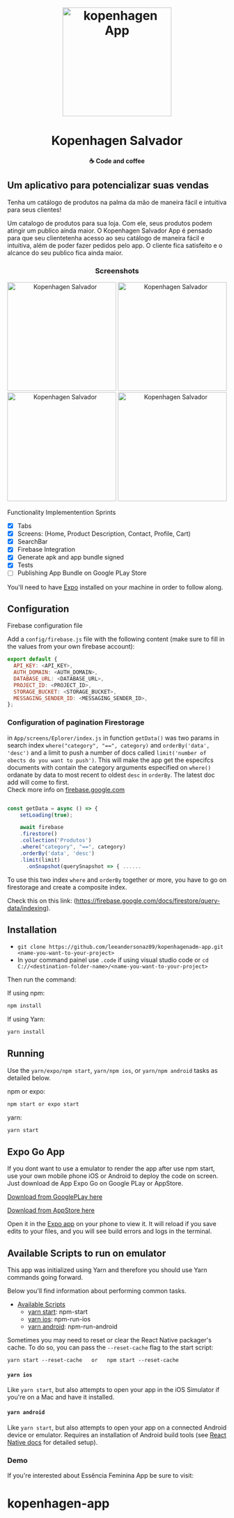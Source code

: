 <h1 align="center">
    <img alt="kopenhagen App" title="#delicinha" src="assets/icon.png" width="250px" />
</h1>

<h1 align="center">
  Kopenhagen Salvador
</h1>

<h4 align="center">
  ☕  Code and coffee
</h4>

## Um aplicativo para potencializar suas vendas

Tenha um catálogo de produtos na palma da mão de maneira fácil e intuitiva para seus clientes!

Um catalogo de produtos para sua loja. Com ele, seus produtos podem atingir um publico ainda maior. O Kopenhagen Salvador App é pensado para que seu clientetenha acesso ao seu catálogo de maneira fácil e intuitiva, além de poder fazer pedidos pelo app. O cliente fica satisfeito e o alcance do seu publico fica ainda maior. 

<h3 align="center">
  Screenshots
</h3>

<p align="center">
    <img alt="Kopenhagen Salvador" title="#delicinha" src="Screenshot/Screenshot_20210916-164138_Kopenhagen Salvador.jpg" width="250px" />
    <img alt="Kopenhagen Salvador" title="#delicinha" src="Screenshot/InkedScreenshot_20210916-164316_Kopenhagen Salvador_LI.jpg" width="250px" />
    <img alt="Kopenhagen Salvador" title="#delicinha" src="Screenshot/Screenshot_20210916-164152_Kopenhagen Salvador.jpg" width="250px" />
    <img alt="Kopenhagen Salvador" title="#delicinha" src="Screenshot/InkedScreenshot_20210916-164316_Kopenhagen Salvador_LI.jpg" width="250px" />
</p>

Functionality Implementention Sprints

- [x] Tabs
- [x] Screens: (Home, Product Description, Contact, Profile, Cart)
- [x] SearchBar
- [x] Firebase Integration
- [x] Generate apk and app bundle signed
- [x] Tests
- [ ] Publishing App Bundle on Google PLay Store

You'll need to have [Expo](https://expo.io/learn) installed on your machine in order to follow along.

## Configuration

Firebase configuration file

Add a `config/firebase.js` file with the following content (make sure to fill in the values from your own firebase account):

```js
export default {
  API_KEY: <API_KEY>,
  AUTH_DOMAIN: <AUTH_DOMAIN>,
  DATABASE_URL: <DATABASE_URL>,
  PROJECT_ID: <PROJECT_ID>,
  STORAGE_BUCKET: <STORAGE_BUCKET>,
  MESSAGING_SENDER_ID: <MESSAGING_SENDER_ID>,
};
```
### Configuration of pagination Firestorage

in `App/screens/Eplorer/index.js` in function `getData()` was two params in search index `where("category", "==", category)` and `orderBy('data', 'desc')` and a limit to push a number of docs called `limit('number of obects do you want to push')`. This will make the app get the especifcs documents with contain the category arguments especified on `where()` ordanate by data to most recent to oldest `desc` in `orderBy`. The latest doc add will come to first.  
Check more info on [firebase.google.com](https://firebase.google.com/docs/firestore/query-data/query-cursors)

```js

const getData = async () => {
    setLoading(true);

    await firebase
    .firestore()
    .collection('Produtos')
    .where("category", "==", category)
    .orderBy('data', 'desc')
    .limit(limit)
      .onSnapshot(querySnapshot => { ......

```

To use this two index `where` and `orderBy` together or more, you have to go on firestorage and create a composite index. 

Check this on this link: (https://firebase.google.com/docs/firestore/query-data/indexing).

## Installation

- `git clone https://github.com/leeandersonaz09/kopenhagenadm-app.git <name-you-want-to-your-project>`
- In your command painel use `.code` if using visual studio code or  `cd C://<destination-folder-name>/<name-you-want-to-your-project>`

Then run the command: 

If using npm:

```sh
npm install
```

If using Yarn:

```sh
yarn install
```


## Running

Use the `yarn/expo/npm start`, `yarn/npm ios`, or `yarn/npm android` tasks as detailed below.

npm or expo:

```sh
npm start or expo start
```

yarn:

```sh
yarn start
```
## Expo Go App 
  
If you dont want to use a emulator to render the app after use npm start, use your own mobile phone iOS or Android to deploy the code on screen. Just download de App Expo Go on Google PLay or AppStore. 
  
[Download from GooglePLay here](https://play.google.com/store/apps/details?id=host.exp.exponent&hl=pt_BR&gl=US)
  
[Download from AppStore here](https://apps.apple.com/br/app/expo-client/id982107779)
  
Open it in the [Expo app](https://expo.io) on your phone to view it. It will reload if you save edits to your files, and you will see build errors and logs in the terminal.
  
## Available Scripts to run on emulator

This app was initialized using Yarn and therefore you should use Yarn commands going forward.

Below you'll find information about performing common tasks.

* [Available Scripts](#available-scripts)
  * [yarn start](#npm-start): npm-start
  * [yarn ios](#npm-run-ios): npm-run-ios
  * [yarn android](#npm-run-android): npm-run-android

Sometimes you may need to reset or clear the React Native packager's cache. To do so, you can pass the `--reset-cache` flag to the start script:

```
yarn start --reset-cache   or   npm start --reset-cache
```

#### `yarn ios`

 Like `yarn start`, but also attempts to open your app in the iOS Simulator if you're on a Mac and have it installed.

#### `yarn android`

Like `yarn start`, but also attempts to open your app on a connected Android device or emulator. Requires an installation of Android build tools (see [React Native docs](https://facebook.github.io/react-native/docs/getting-started.html) for detailed setup).

### Demo 
If you're interested about Essência Feminina App be sure to visit:

# kopenhagen-app
